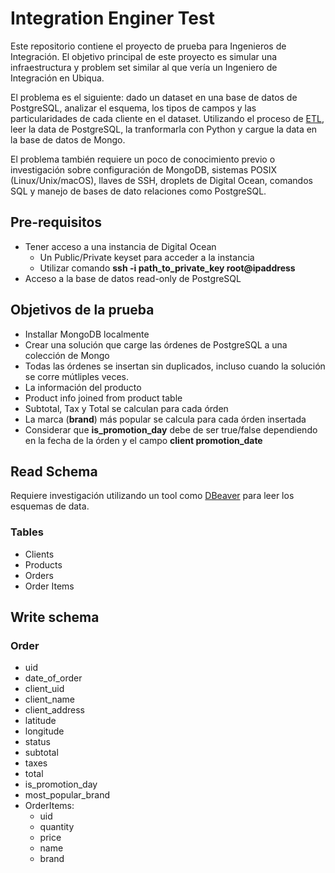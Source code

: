 # Integration Enginer Test
Este repositorio contiene el proyecto de prueba para Ingenieros de Integración. El objetivo principal de este proyecto es simular una infraestructura y problem set similar al que vería un Ingeniero de Integración en Ubiqua.

El problema es el siguiente: dado un dataset en una base de datos de PostgreSQL, analizar el esquema, los tipos de campos y las particularidades de cada cliente en el dataset. Utilizando el proceso de [ETL](https://en.wikipedia.org/wiki/Extract,_transform,_load), leer la data de PostgreSQL, la tranformarla con Python y cargue la data en la base de datos de Mongo.

El problema también requiere un poco de conocimiento previo o investigación sobre configuración de MongoDB, sistemas POSIX (Linux/Unix/macOS), llaves de SSH, droplets de Digital Ocean, comandos SQL y manejo de bases de dato relaciones como PostgreSQL.

## Pre-requisitos
- Tener acceso a una instancia de Digital Ocean
  - Un Public/Private keyset para acceder a la instancia
  - Utilizar comando **ssh -i path_to_private_key root@ipaddress**
- Acceso a la base de datos read-only de PostgreSQL

## Objetivos de la prueba
- Installar MongoDB localmente
- Crear una solución que carge las órdenes de PostgreSQL a una colección de Mongo
- Todas las órdenes se insertan sin duplicados, incluso cuando la solución se corre mútliples veces.
- La información del producto
- Product info joined from product table
- Subtotal, Tax y Total se calculan para cada órden
- La marca (**brand**) más popular se calcula para cada órden insertada
- Considerar que **is_promotion_day** debe de ser true/false dependiendo en la fecha de la órden y el campo **client promotion_date**


## Read Schema
Requiere investigación utilizando un tool como [DBeaver](https://dbeaver.io/) para leer los esquemas de data.

### Tables
  - Clients
  - Products
  - Orders
  - Order Items

## Write schema

### Order
  - uid
  - date_of_order
  - client_uid
  - client_name
  - client_address
  - latitude
  - longitude
  - status
  - subtotal
  - taxes
  - total
  - is_promotion_day
  - most_popular_brand
  - OrderItems:
    - uid
    - quantity
    - price
    - name
    - brand
